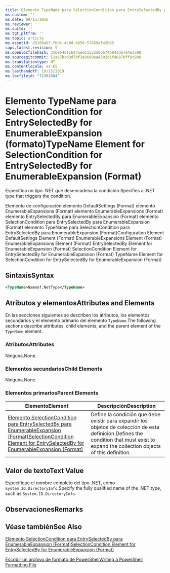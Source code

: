 ```yaml
---
title: Elemento TypeName para SelectionCondition para EntrySelectedBy para EnumerableExpansion (Format) | Microsoft Docs
ms.custom: ''
ms.date: 09/13/2016
ms.reviewer: ''
ms.suite: ''
ms.tgt_pltfrm: ''
ms.topic: article
ms.assetid: d9100ab7-fbdc-4c0d-bb56-57669ef42b95
caps.latest.revision: 9
ms.openlocfilehash: 316e54d11647aedc1552a0bb74b943de7e4e3588
ms.sourcegitcommit: 52a67bcd9d7bf3e8600ea4302d1fa8970ff9c998
ms.translationtype: MT
ms.contentlocale: es-ES
ms.lasthandoff: 10/15/2019
ms.locfileid: "72361584"
---
```

# <a name="typename-element-for-selectioncondition-for-entryselectedby-for-enumerableexpansion-format"></a><span data-ttu-id="8e3e3-102">Elemento TypeName para SelectionCondition for EntrySelectedBy for EnumerableExpansion (formato)</span><span class="sxs-lookup"><span data-stu-id="8e3e3-102">TypeName Element for SelectionCondition for EntrySelectedBy for EnumerableExpansion (Format)</span></span>

<span data-ttu-id="8e3e3-103">Especifica un tipo .NET que desencadena la condición.</span><span class="sxs-lookup"><span data-stu-id="8e3e3-103">Specifies a .NET type that triggers the condition.</span></span>

<span data-ttu-id="8e3e3-104">Elemento de configuración elemento DefaultSettings (Format) elemento EnumerableExpansions (Format) elemento EnumerableExpansions (Format) elemento EntrySelectedBy para EnumerableExpansion (Format) elemento SelectionCondition para EntrySelectedBy para EnumerableExpansion (Format) elemento TypeName para SelectionCondition para EntrySelectedBy para EnumerableExpansion (Format)</span><span class="sxs-lookup"><span data-stu-id="8e3e3-104">Configuration Element DefaultSettings Element (Format) EnumerableExpansions Element (Format) EnumerableExpansions Element (Format) EntrySelectedBy Element for EnumerableExpansion (Format) SelectionCondition Element for EntrySelectedBy for EnumerableExpansion (Format) TypeName Element for SelectionCondition for EntrySelectedBy for EnumerableExpansion (Format)</span></span>

## <a name="syntax"></a><span data-ttu-id="8e3e3-105">Sintaxis</span><span class="sxs-lookup"><span data-stu-id="8e3e3-105">Syntax</span></span>

```xml
<TypeName>Nameof.NetType</TypeName>
```

## <a name="attributes-and-elements"></a><span data-ttu-id="8e3e3-106">Atributos y elementos</span><span class="sxs-lookup"><span data-stu-id="8e3e3-106">Attributes and Elements</span></span>

<span data-ttu-id="8e3e3-107">En las secciones siguientes se describen los atributos, los elementos secundarios y el elemento primario del elemento `TypeName`.</span><span class="sxs-lookup"><span data-stu-id="8e3e3-107">The following sections describe attributes, child elements, and the parent element of the `TypeName` element.</span></span>

### <a name="attributes"></a><span data-ttu-id="8e3e3-108">Atributos</span><span class="sxs-lookup"><span data-stu-id="8e3e3-108">Attributes</span></span>

<span data-ttu-id="8e3e3-109">Ninguna.</span><span class="sxs-lookup"><span data-stu-id="8e3e3-109">None.</span></span>

### <a name="child-elements"></a><span data-ttu-id="8e3e3-110">Elementos secundarios</span><span class="sxs-lookup"><span data-stu-id="8e3e3-110">Child Elements</span></span>

<span data-ttu-id="8e3e3-111">Ninguna.</span><span class="sxs-lookup"><span data-stu-id="8e3e3-111">None.</span></span>

### <a name="parent-elements"></a><span data-ttu-id="8e3e3-112">Elementos primarios</span><span class="sxs-lookup"><span data-stu-id="8e3e3-112">Parent Elements</span></span>

|<span data-ttu-id="8e3e3-113">Elemento</span><span class="sxs-lookup"><span data-stu-id="8e3e3-113">Element</span></span>|<span data-ttu-id="8e3e3-114">Descripción</span><span class="sxs-lookup"><span data-stu-id="8e3e3-114">Description</span></span>|
|-------------|-----------------|
|[<span data-ttu-id="8e3e3-115">Elemento SelectionCondition para EntrySelectedBy para EnumerableExpansion (Format)</span><span class="sxs-lookup"><span data-stu-id="8e3e3-115">SelectionCondition Element for EntrySelectedBy for EnumerableExpansion (Format)</span></span>](./selectioncondition-element-for-entryselectedby-for-enumerableexpansion-format.md)|<span data-ttu-id="8e3e3-116">Define la condición que debe existir para expandir los objetos de colección de esta definición.</span><span class="sxs-lookup"><span data-stu-id="8e3e3-116">Defines the condition that must exist to expand the collection objects of this definition.</span></span>|

## <a name="text-value"></a><span data-ttu-id="8e3e3-117">Valor de texto</span><span class="sxs-lookup"><span data-stu-id="8e3e3-117">Text Value</span></span>

<span data-ttu-id="8e3e3-118">Especifique el nombre completo del tipo .NET, como `System.IO.DirectoryInfo`.</span><span class="sxs-lookup"><span data-stu-id="8e3e3-118">Specify the fully qualified name of the .NET type, such as `System.IO.DirectoryInfo`.</span></span>

## <a name="remarks"></a><span data-ttu-id="8e3e3-119">Observaciones</span><span class="sxs-lookup"><span data-stu-id="8e3e3-119">Remarks</span></span>

## <a name="see-also"></a><span data-ttu-id="8e3e3-120">Véase también</span><span class="sxs-lookup"><span data-stu-id="8e3e3-120">See Also</span></span>

[<span data-ttu-id="8e3e3-121">Elemento SelectionCondition para EntrySelectedBy para EnumerableExpansion (Format)</span><span class="sxs-lookup"><span data-stu-id="8e3e3-121">SelectionCondition Element for EntrySelectedBy for EnumerableExpansion (Format)</span></span>](./selectioncondition-element-for-entryselectedby-for-enumerableexpansion-format.md)

[<span data-ttu-id="8e3e3-122">Escribir un archivo de formato de PowerShell</span><span class="sxs-lookup"><span data-stu-id="8e3e3-122">Writing a PowerShell Formatting File</span></span>](./writing-a-powershell-formatting-file.md)

